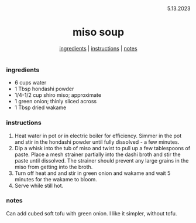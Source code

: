 <p align="right">5.13.2023</p>

<h1 align="center">miso soup</h1>

<div align="center">
  <a href="#ingredients">ingredients</a> | 
  <a href="#instructions">instructions</a> | 
  <a href="#notes">notes</a>
</div>
<br>

### ingredients
- 6 cups water
- 1 Tbsp hondashi powder
- 1/4-1/2 cup shiro miso; approximate
- 1 green onion; thinly sliced across
- 1 Tbsp dried wakame

### instructions
1. Heat water in pot or in electric boiler for efficiency. Simmer in the pot and stir in the hondashi powder until fully dissolved - a few minutes.
1. Dip a whisk into the tub of miso and twist to pull up a few tablespoons of paste. Place a mesh strainer partially into the dashi broth and stir the 
paste until dissolved. The strainer should prevent any large grains in the miso from getting into the broth.
1. Turn off heat and and stir in green onion and wakame and wait 5 minutes for the wakame to bloom.
1. Serve while still hot.

### notes
Can add cubed soft tofu with green onion. I like it simpler, without tofu.
